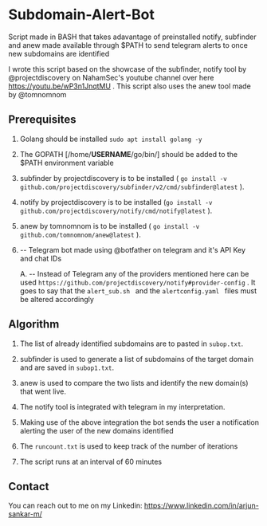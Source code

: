 # Subdomain-Alert-Bot
Script made in BASH that takes adavantage of preinstalled notify, subfinder and anew made available through $PATH to send telegram alerts to once new subdomains are identified


I wrote this script based on the showcase of the subfinder, notify tool by @projectdiscovery on NahamSec's youtube channel over here https://youtu.be/wP3n1JnqtMU . This script also uses the anew tool made by @tomnomnom



## Prerequisites
1. Golang should be installed `sudo apt install golang -y`

2. The GOPATH [/home/**USERNAME**/go/bin/] should be added to the $PATH environment variable

3. subfinder by projectdiscovery is to be installed ( `go install -v github.com/projectdiscovery/subfinder/v2/cmd/subfinder@latest` ).

4. notify by projectdiscovery is to be installed (`go install -v github.com/projectdiscovery/notify/cmd/notify@latest` ).

5. anew by tomnomnom is to be installed ( `go install -v github.com/tomnomnom/anew@latest` ).

6. -- Telegram bot made using @botfather on telegram and it's API Key and chat IDs

   A. -- Instead of Telegram any of the providers mentioned here can be used `https://github.com/projectdiscovery/notify#provider-config` . It goes to say that the `alert_sub.sh ` and the `alertconfig.yaml ` files must be altered accordingly



## Algorithm
1. The list of already identified subdomains are to pasted in `subop.txt`.

2. subfinder is used to generate a list of subdomains of the target domain and are saved in `subop1.txt`.

3. anew is used to compare the two lists and identify the new domain(s) that went live.

4. The notify tool is integrated with telegram in my interpretation.

5. Making use of the above integration the bot sends the user a notification alerting the user of the new domains identified

6. The `runcount.txt` is used to keep track of the number of iterations

7. The script runs at an interval of 60 minutes



## Contact
You can reach out to me on my Linkedin: https://www.linkedin.com/in/arjun-sankar-m/
